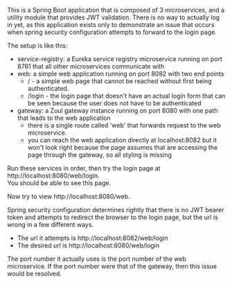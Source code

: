 This is a Spring Boot application that is composed of 3 microservices, and a utility module that provides 
JWT validation.  There is no way to actually log in yet, as this application exists only to demonstrate 
an issue that occurs when spring security configuration attempts to forward to the login page.

The setup is like this:

- service-registry: a Eureka service registry microservice running on port 8761 that all other microservices communicate with
- web: a simple web application running on port 8082 with two end points
   * / - a simple web page that cannot be reached without first being authenticated.
   * /login - the login page that doesn't have an actual login form that can be seen because the user does not have to be authenticated
- gateway: a Zuul gateway instance running on port 8080 with one path that leads to the web application
   * there is a single route called 'web' that forwards request to the web microservice.
   * you can reach the web application directly at localhost:8082 but it won't look right because the page
     assumes that are accessing the page through the gateway, so all styling is missing

Run these services in order, then try the login page at http://localhost:8080/web/login.  
You should be able to see this page.

Now try to view http://localhost:8080/web.

Spring security configuration determines rightly that there is no JWT bearer token and attempts to 
redirect the browser to the login page, but the url is wrong in a few different ways.

- The url it attempts is http://localhost:8082/web/login
- The desired url is http://localhost:8080/web/login

The port number it actually uses is the port number of the web microservice.
If the port number were that of the gateway, then this issue would be resolved.
 


